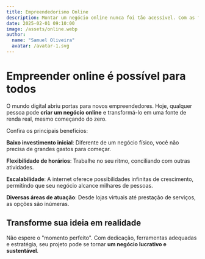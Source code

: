 ```yaml
---
title: Empreendedorismo Online
description: Montar um negócio online nunca foi tão acessível. Com as ferramentas certas, você pode transformar sua ideia em um projeto real e lucrativo.
date: 2025-02-01 09:10:00
image: /assets/online.webp
author:
  name: "Samuel Oliveira"
  avatar: /avatar-1.svg
---
```


# Empreender online é possível para todos

O mundo digital abriu portas para novos empreendedores. Hoje, qualquer pessoa pode **criar um negócio online** e transformá-lo em uma fonte de renda real, mesmo começando do zero.

Confira os principais benefícios:

**Baixo investimento inicial**: Diferente de um negócio físico, você não precisa de grandes gastos para começar.

**Flexibilidade de horários**: Trabalhe no seu ritmo, conciliando com outras atividades.

**Escalabilidade**: A internet oferece possibilidades infinitas de crescimento, permitindo que seu negócio alcance milhares de pessoas.

**Diversas áreas de atuação**: Desde lojas virtuais até prestação de serviços, as opções são inúmeras.

## Transforme sua ideia em realidade

Não espere o "momento perfeito". Com dedicação, ferramentas adequadas e estratégia, seu projeto pode se tornar **um negócio lucrativo e sustentável**.
